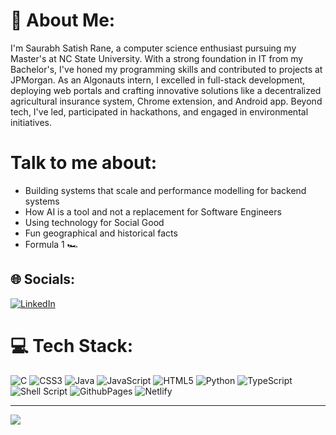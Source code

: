 # 💫 About Me:
I'm Saurabh Satish Rane, a computer science enthusiast pursuing my Master's at NC State University. With a strong foundation in IT from my Bachelor's, I've honed my programming skills and contributed to projects at JPMorgan. As an Algonauts intern, I excelled in full-stack development, deploying web portals and crafting innovative solutions like a decentralized agricultural insurance system, Chrome extension, and Android app. Beyond tech, I've led, participated in hackathons, and engaged in environmental initiatives. 

# Talk to me about:
- Building systems that scale and performance modelling for backend systems
- How AI is a tool and not a replacement for Software Engineers
- Using technology for Social Good
- Fun geographical and historical facts
- Formula 1 🏎️


## 🌐 Socials:
[![LinkedIn](https://img.shields.io/badge/LinkedIn-%230077B5.svg?logo=linkedin&logoColor=white)](https://linkedin.com/in/saurabhrane1199) 

# 💻 Tech Stack:
![C](https://img.shields.io/badge/c-%2300599C.svg?style=for-the-badge&logo=c&logoColor=white) ![CSS3](https://img.shields.io/badge/css3-%231572B6.svg?style=for-the-badge&logo=css3&logoColor=white) ![Java](https://img.shields.io/badge/java-%23ED8B00.svg?style=for-the-badge&logo=openjdk&logoColor=white) ![JavaScript](https://img.shields.io/badge/javascript-%23323330.svg?style=for-the-badge&logo=javascript&logoColor=%23F7DF1E) ![HTML5](https://img.shields.io/badge/html5-%23E34F26.svg?style=for-the-badge&logo=html5&logoColor=white) ![Python](https://img.shields.io/badge/python-3670A0?style=for-the-badge&logo=python&logoColor=ffdd54) ![TypeScript](https://img.shields.io/badge/typescript-%23007ACC.svg?style=for-the-badge&logo=typescript&logoColor=white) ![Shell Script](https://img.shields.io/badge/shell_script-%23121011.svg?style=for-the-badge&logo=gnu-bash&logoColor=white) ![GithubPages](https://img.shields.io/badge/github%20pages-121013?style=for-the-badge&logo=github&logoColor=white) ![Netlify](https://img.shields.io/badge/netlify-%23000000.svg?style=for-the-badge&logo=netlify&logoColor=#00C7B7)

---
[![](https://visitcount.itsvg.in/api?id=saurabhrane1199&icon=0&color=0)](https://visitcount.itsvg.in)

<!-- Proudly created with GPRM ( https://gprm.itsvg.in ) -->
